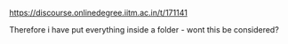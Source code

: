 https://discourse.onlinedegree.iitm.ac.in/t/171141

Therefore i have put everything inside a folder - wont this be considered?